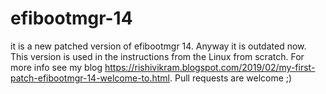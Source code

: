 # efibootmgr-14
it is a new patched version of efibootmgr 14. Anyway it is outdated now. This version is used in the instructions from the Linux from scratch. For more info see my blog https://rishivikram.blogspot.com/2019/02/my-first-patch-efibootmgr-14-welcome-to.html. Pull requests are welcome ;)
